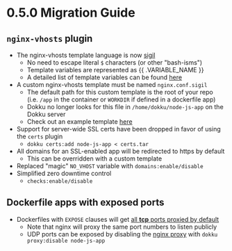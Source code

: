 # 0.5.0 Migration Guide

## `nginx-vhosts` plugin

- The nginx-vhosts template language is now [sigil](https://github.com/gliderlabs/sigil)
    - No need to escape literal `$` characters (or other "bash-isms")
    - Template variables are represented as {{ .VARIABLE_NAME }}
    - A detailed list of template variables can be found [here](/docs/networking/proxies/nginx.md#available-template-variables)
- A custom nginx-vhosts template must be named `nginx.conf.sigil`
    - The default path for this custom template is the root of your repo (i.e. `/app` in the container or `WORKDIR` if defined in a dockerfile app)
    - Dokku no longer looks for this file in `/home/dokku/node-js-app` on the Dokku server
    - Check out an example template [here](/docs/networking/proxies/nginx.md)
- Support for server-wide SSL certs have been dropped in favor of using the `certs` plugin
    - `dokku certs:add node-js-app < certs.tar`
- All domains for an SSL-enabled app will be redirected to https by default
    - This can be overridden with a custom template
- Replaced "magic" `NO_VHOST` variable with `domains:enable/disable`
- Simplified zero downtime control
    - `checks:enable/disable`

## Dockerfile apps with exposed ports

- Dockerfiles with `EXPOSE` clauses will get [all **tcp** ports proxied by default](/docs/deployment/builders/dockerfiles.md#exposed-ports)
    - Note that nginx will proxy the same port numbers to listen publicly
    - UDP ports can be exposed by disabling the [nginx proxy](/docs/networking/proxy-management.md) with `dokku proxy:disable node-js-app`
